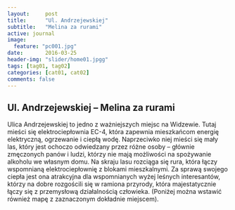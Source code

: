 ```yaml
---
layout:     post
title:      "Ul. Andrzejewskiej"
subtitle:   "Melina za rurami"
active: journal
image:
  feature: "pc001.jpg"
date:       2016-03-25
header-img: "slider/home01.jpgg"
tags: [tag01, tag02]
categories: [cat01, cat02]
comments: false
---
```


## Ul. Andrzejewskiej – Melina za rurami

Ulica Andrzejewskiej to jedno z ważniejszych miejsc na Widzewie. Tutaj mieści się elektrociepłownia EC-4, która zapewnia mieszkańcom energię elektryczną, ogrzewanie i ciepłą wodę. Naprzeciwko niej mieści się mały las, który jest ochoczo odwiedzany przez różne osoby – głównie zmęczonych panów i ludzi, którzy nie mają możliwości na spożywanie alkoholu we własnym domu. Na skraju lasu rozciąga się rura, która łączy wspomnianą elektrociepłownię z blokami mieszkalnymi. Za sprawą swojego ciepła jest ona atrakcyjna dla wspomnianych wyżej leśnych interesantów, którzy na dobre rozgościli się w ramiona przyrody, która majestatycznie łączy się z przemysłową działalnością człowieka.
(Poniżej można wstawić również mapę z zaznaczonym dokładnie miejscem).
